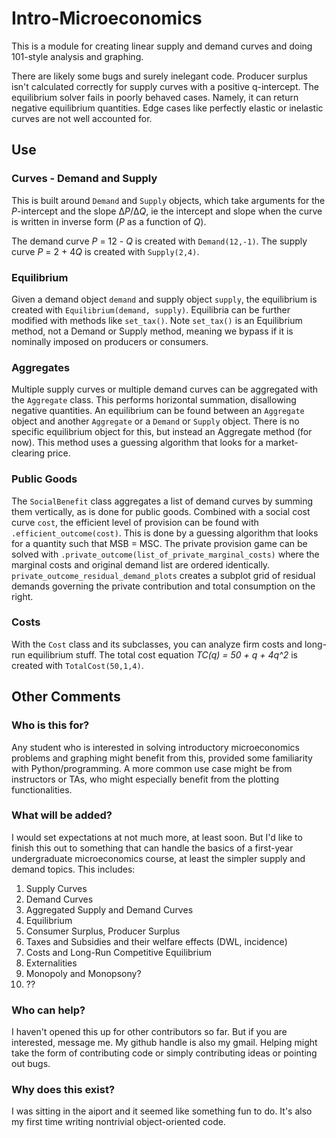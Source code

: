 # Intro-Microeconomics

This is a module for creating linear supply and demand curves and doing 101-style analysis and graphing.

There are likely some bugs and surely inelegant code. Producer surplus isn't calculated correctly for supply curves with a positive q-intercept. The equilibrium solver fails in poorly behaved cases. Namely, it can return negative equilibrium quantities. Edge cases like perfectly elastic or inelastic curves are not well accounted for. 


## Use

### Curves - Demand and Supply
This is built around `Demand` and `Supply` objects, which take arguments for the *P*-intercept and the slope Δ*P*/Δ*Q*, ie the intercept and slope when the curve is written in inverse form (*P* as a function of *Q*). 

The demand curve *P* = 12 - *Q* is created with `Demand(12,-1)`. The supply curve *P* = 2 + 4*Q* is created with `Supply(2,4)`. 

### Equilibrium
Given a demand object `demand` and supply object `supply`, the equilibrium is created with `Equilibrium(demand, supply)`. Equilibria can be further modified with methods like `set_tax()`. Note `set_tax()` is an Equilibrium method, not a Demand or Supply method, meaning we bypass if it is nominally imposed on producers or consumers.  

### Aggregates
Multiple supply curves or multiple demand curves can be aggregated with the `Aggregate` class. This performs horizontal summation, disallowing negative quantities. An equilibrium can be found between an `Aggregate` object and another `Aggregate` or a `Demand` or `Supply` object. There is no specific equilibrium object for this, but instead an Aggregate method (for now). This method uses a guessing algorithm that looks for a market-clearing price.

### Public Goods
The `SocialBenefit` class aggregates a list of demand curves by summing them vertically, as is done for public goods. Combined with a social cost curve `cost`, the efficient level of provision can be found with `.efficient_outcome(cost)`. This is done by a guessing algorithm that looks for a quantity such that MSB = MSC. The private provision game can be solved with `.private_outcome(list_of_private_marginal_costs)` where the marginal costs and original demand list are ordered identically. `private_outcome_residual_demand_plots` creates a subplot grid of residual demands governing the private contribution and total consumption on the right.

### Costs

With the `Cost` class and its subclasses, you can analyze firm costs and long-run equilibrium stuff. The total cost equation _TC(q) = 50 + q + 4q^2_ is created with `TotalCost(50,1,4)`. 

## Other Comments
### Who is this for? 
Any student who is interested in solving introductory microeconomics problems and graphing might benefit from this, provided some familiarity with Python/programming. A more common use case might be from instructors or TAs, who might especially benefit from the plotting functionalities.  

### What will be added? 
I would set expectations at not much more, at least soon. But I'd like to finish this out to something that can handle the basics of a first-year undergraduate microeconomics course, at least the simpler supply and demand topics. This includes:
 1. Supply Curves
 2. Demand Curves
 3. Aggregated Supply and Demand Curves
 4. Equilibrium
 6. Consumer Surplus, Producer Surplus
 7. Taxes and Subsidies and their welfare effects (DWL, incidence)
 8. Costs and Long-Run Competitive Equilibrium
 9. Externalities
 10. Monopoly and Monopsony?
 12. ??

### Who can help? 
I haven't opened this up for other contributors so far. But if you are interested, message me. My github handle is also my gmail. Helping might take the form of contributing code or simply contributing ideas or pointing out bugs. 

### Why does this exist? 
I was sitting in the aiport and it seemed like something fun to do. It's also my first time writing nontrivial object-oriented code. 
